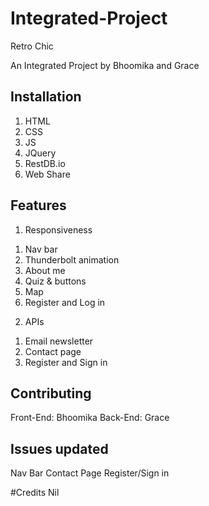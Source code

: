 # Integrated-Project
Retro Chic

An Integrated Project by Bhoomika and Grace

## Installation

1. HTML
2. CSS
3. JS
4. JQuery
5. RestDB.io
6. Web Share


## Features

1. Responsiveness
  1) Nav bar
  2) Thunderbolt animation 
  3) About me
  4) Quiz & buttons 
  5) Map
  6) Register and Log in
2. APIs
  1) Email newsletter
  2) Contact page
  3) Register and Sign in

## Contributing

Front-End: Bhoomika
Back-End: Grace

## Issues updated
Nav Bar
Contact Page
Register/Sign in

#Credits
Nil